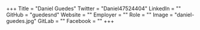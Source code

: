 +++
Title = "Daniel Guedes"
Twitter = "Daniel47524404"
LinkedIn = ""
GitHub = "guedesnd"
Website = ""
Employer = ""
Role = ""
Image = "daniel-guedes.jpg"
GitLab = ""
Facebook = ""
+++
